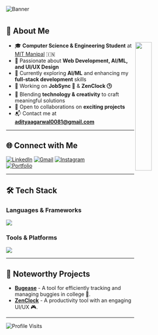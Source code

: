 ![Banner](https://res.cloudinary.com/dcf0cpuqf/image/upload/v1736276317/FINAL_BANNER_ynuska.png)

<h1 align="center" Building ideas that make an impact! <img src="https://media.giphy.com/media/hvRJCLFzcasrR4ia7z/giphy.gif" width="35"></h1>

## 🌟 About Me  
<img align="right" src="https://github.com/7oSkaaa/7oSkaaa/blob/main/Images/Right_Side.gif?raw=true" width="30%">

- 🎓 **Computer Science & Engineering Student** at [MIT Manipal](https://manipal.edu/mu.html) 🇮🇳  
- 🚀 Passionate about **Web Development, AI/ML, and UI/UX Design**  
- 🌱 Currently exploring **AI/ML** and enhancing my **full-stack development** skills  
- 🔭 Working on **JobSync 👜** & **ZenClock 🕒**  
- 🎨 Blending **technology & creativity** to craft meaningful solutions  
- 🤝 Open to collaborations on **exciting projects**  
- 📬 Contact me at **[adityaagarwal0081@gmail.com](mailto:adityaagarwal0081@gmail.com)**  

---

## 🌐 Connect with Me  
[![LinkedIn](https://skillicons.dev/icons?i=linkedin)](https://www.linkedin.com/in/adityagarwal15/)
[![Gmail](https://skillicons.dev/icons?i=gmail)](mailto:adityaagarwal0081@gmail.com)
[![Instagram](https://skillicons.dev/icons?i=instagram)](https://instagram.com/aditya_xup)  
[![Portfolio](https://res.cloudinary.com/dcf0cpuqf/image/upload/v1735244853/favicon_ka3ikk.png)](https://adityagarwal.netlify.app)


---

## 🛠 Tech Stack  

### **Languages & Frameworks**
<p align="left">
  <img src="https://skillicons.dev/icons?i=java,c,html,css,javascript,react,nodejs,express,mongodb" />
</p>

### **Tools & Platforms**  
<p align="left">
  <img src="https://skillicons.dev/icons?i=git,github,vscode,figma,bootstrap,gsap" />
</p>

---

## 🚀 Noteworthy Projects  
- [**Bugease**](https://github.com/adityagarwal15/BUGEASE) - A tool for efficiently tracking and managing buggies in college 🚗.  
- [**ZenClock**](https://github.com/adityagarwal15/ZENCLOCK) - A productivity tool with an engaging UI/UX 🎮.  

---

![Profile Visits](https://komarev.com/ghpvc/?username=adityagarwal15&color=blue)
